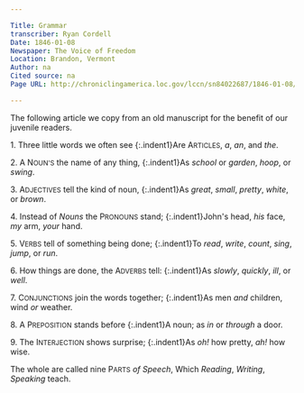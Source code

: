```yaml
---

Title: Grammar
transcriber: Ryan Cordell
Date: 1846-01-08
Newspaper: The Voice of Freedom
Location: Brandon, Vermont
Author: na
Cited source: na
Page URL: http://chroniclingamerica.loc.gov/lccn/sn84022687/1846-01-08/ed-1/seq-1/

---
```



The following article we copy from an old manuscript for the benefit of our juvenile readers.

1\. Three little words we often see
{:.indent1}Are A<small>RTICLES</small>, *a*, *an*, and *the*.

2\. A N<small>OUN'S</small> the name of any thing,
{:.indent1}As *school* or *garden*, *hoop*, or *swing*.

3\. A<small>DJECTIVES</small> tell the kind of noun,
{:.indent1}As *great*, *small*, *pretty*, *white*, or *brown*.

4\. Instead of *Nouns* the P<small>RONOUNS</small> stand;
{:.indent1}John's head, *his* face, *my* arm, *your* hand.

5\. V<small>ERBS</small> tell of something being done;
{:.indent1}To *read*, *write*, *count*, *sing*, *jump*, or *run*.

6\. How things are done, the A<small>DVERBS</small> tell:
{:.indent1}As *slowly*, *quickly*, *ill*, or *well*.

7\. C<small>ONJUNCTIONS</small> join the words together;
{:.indent1}As men *and* children, wind *or* weather.

8\. A P<small>REPOSITION</small> stands before
{:.indent1}A noun; as *in* or *through* a door.

9\. The I<small>NTERJECTION</small> shows surprise;
{:.indent1}As *oh!* how pretty, *ah!* how wise.

The whole are called nine P<small>ARTS</small> *of Speech*,
Which *Reading*, *Writing*, *Speaking* teach.

